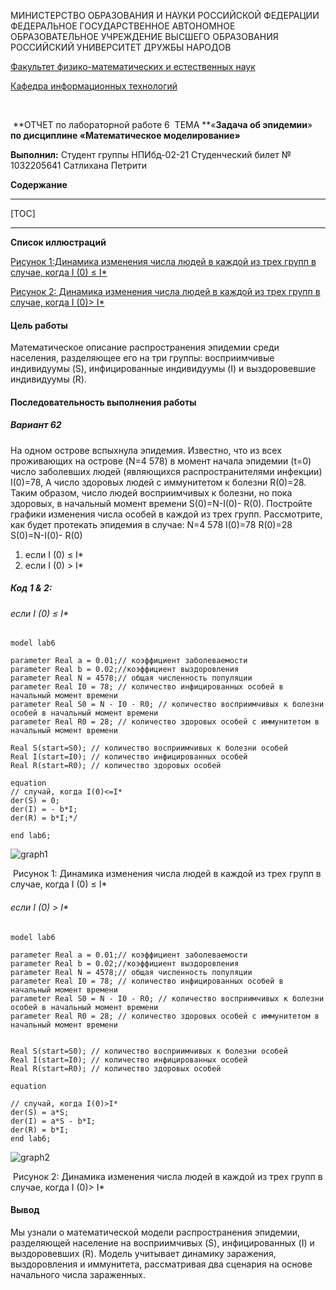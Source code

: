

МИНИСТЕРСТВО ОБРАЗОВАНИЯ И НАУКИ РОССИЙСКОЙ ФЕДЕРАЦИИ ФЕДЕРАЛЬНОЕ ГОСУДАРСТВЕННОЕ АВТОНОМНОЕ ОБРАЗОВАТЕЛЬНОЕ УЧРЕЖДЕНИЕ ВЫСШЕГО ОБРАЗОВАНИЯ РОССИЙСКИЙ УНИВЕРСИТЕТ ДРУЖБЫ НАРОДОВ

<u>Факультет физико-математических и естественных наук</u>

<u>Кафедра информационных технологий</u>







​									



​								**ОТЧЕТ по лабораторной работе 6
​								ТЕМА **«**Задача об эпидемии**»
​						**по дисциплине «Математическое моделирование»**













**Выполнил:**
Студент группы НПИбд-02-21
Студенческий билет № 1032205641
Сатлихана Петрити  











**Содержание**

------

[TOC]



------

**Список иллюстраций**

[Рисунок 1:Динамика изменения числа людей в каждой из трех групп в случае, когда I (0) ≤ I*]()

[Рисунок 2: Динамика изменения числа людей в каждой из трех групп в случае, когда I (0)> I*]()







#### Цель работы

Математическое описание распространения эпидемии среди населения, разделяющее его на три группы: восприимчивые индивидуумы (S), инфицированные индивидуумы (I) и выздоровевшие индивидуумы (R).

#### Последовательность выполнения работы

##### **Вариант 62**

На одном острове вспыхнула эпидемия. Известно, что из всех проживающих на острове (N=4 578) в момент начала эпидемии (t=0) число заболевших людей (являющихся распространителями инфекции) I(0)=78, А число здоровых людей с иммунитетом к болезни R(0)=28. Таким образом, число людей восприимчивых к болезни, но пока здоровых, в начальный момент времени  S(0)=N-I(0)- R(0). Постройте графики изменения числа особей в каждой из трех групп. Рассмотрите, как будет протекать эпидемия в случае:
N=4 578
I(0)=78
R(0)=28
S(0)=N-I(0)- R(0)

1) если I (0) ≤ I*
2) если I (0) > I*

##### Код 1 & 2:

###### если I (0) ≤ I*

```
model lab6

parameter Real a = 0.01;// коэффициент заболеваемости
parameter Real b = 0.02;//коэффициент выздоровления
parameter Real N = 4578;// общая численность популяции
parameter Real I0 = 78; // количество инфицированных особей в начальный момент времени
parameter Real S0 = N - I0 - R0; // количество восприимчивых к болезни особей в начальный момент времени
parameter Real R0 = 28; // количество здоровых особей с иммунитетом в начальный момент времени

Real S(start=S0); // количество восприимчивых к болезни особей 
Real I(start=I0); // количество инфицированных особей
Real R(start=R0); // количество здоровых особей

equation
// случай, когда I(0)<=I*
der(S) = 0;
der(I) = - b*I;
der(R) = b*I;*/

end lab6;

```



![graph1](C:\Users\Acer\Downloads\ADM\Mm\graph1.png)

​		Рисунок 1: Динамика изменения числа людей в каждой из трех групп в случае, когда I (0) ≤ I* 

###### если I (0) > I*

```
model lab6

parameter Real a = 0.01;// коэффициент заболеваемости
parameter Real b = 0.02;//коэффициент выздоровления
parameter Real N = 4578;// общая численность популяции
parameter Real I0 = 78; // количество инфицированных особей в начальный момент времени
parameter Real S0 = N - I0 - R0; // количество восприимчивых к болезни особей в начальный момент времени
parameter Real R0 = 28; // количество здоровых особей с иммунитетом в начальный момент времени


Real S(start=S0); // количество восприимчивых к болезни особей 
Real I(start=I0); // количество инфицированных особей
Real R(start=R0); // количество здоровых особей

equation

// случай, когда I(0)>I*
der(S) = a*S;
der(I) = a*S - b*I;
der(R) = b*I;
end lab6;

```

![graph2](C:\Users\Acer\Downloads\ADM\Mm\graph2.png)

​	Рисунок 2: Динамика изменения числа людей в каждой из трех групп в случае, когда I (0)> I*

#### Вывод

Мы узнали о математической модели распространения эпидемии, разделяющей население на восприимчивых (S), инфицированных (I) и выздоровевших (R). Модель учитывает динамику заражения, выздоровления и иммунитета, рассматривая два сценария на основе начального числа зараженных.

